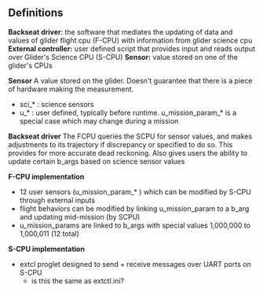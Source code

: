 ## Definitions
**Backseat driver**: the software that mediates the updating of data and values of glider flight cpu (F-CPU) with information from glider science cpu
**External controller:** user defined script that provides input and reads output over Glider's Science CPU (S-CPU)
**Sensor:** value stored on one of the glider's CPUs

**Sensor**
A value stored on the glider. Doesn't guarantee that there is a piece of hardware making the measurement. 
- sci_* : science sensors
- u_* : user defined, typically before runtime. u_mission_param_* is a special case which may change during a mission

**Backseat driver**
The FCPU queries the SCPU for sensor values, and makes adjustments to its trajectory if discrepancy or specified to do so. This provides for more accurate dead reckoning. Also gives users the ability to update certain b_args based on science sensor values

**F-CPU implementation**
- 12 user sensors (u_mission_param_* ) which can be modified by S-CPU through external inputs
- flight behaviors can be modified by linking u_mission_param to a b_arg and updating mid-mission (by SCPU)
- u_mission_params are linked to b_args with special values 1,000,000 to 1,000,011 (12 total)

**S-CPU implementation**
- extcl proglet designed to send + receive messages over UART ports on S-CPU
	- is this the same as extctl.ini?